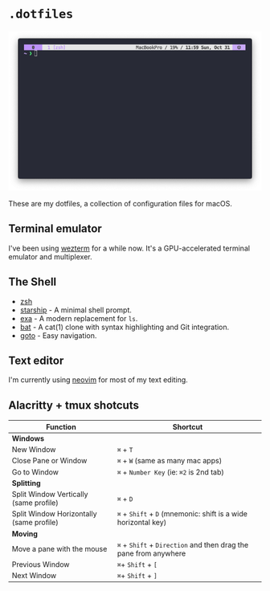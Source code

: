 # `.dotfiles`

![screenshot](resources/screenshot.png)

These are my dotfiles, a collection of configuration files for macOS.

## Terminal emulator

I've been using [wezterm](https://github.com/wez/wezterm) for a while now. It's a GPU-accelerated terminal emulator and multiplexer.

## The Shell

- [zsh](https://www.zsh.org/)
- [starship](https://starship.rs/) - A minimal shell prompt.
- [exa](https://github.com/ogham/exa) - A modern replacement for `ls`.
- [bat](https://github.com/sharkdp/bat) - A cat(1) clone with syntax highlighting and Git integration.
- [goto](https://github.com/iridakos/goto) - Easy navigation.

## Text editor

I'm currently using [neovim](https://github.com/neovim/neovim) for most of my text editing.

## Alacritty + tmux shotcuts

**Function** | **Shortcut**
-------- | --------
**Windows** | 
New Window | `⌘` + `T`
Close Pane or Window | `⌘` + `W`  (same as many mac apps)
Go to Window | `⌘` + `Number Key`  (ie: `⌘2` is 2nd tab)
**Splitting** | 
Split Window Vertically (same profile) | `⌘` + `D`
Split Window Horizontally (same profile) | `⌘` + `Shift` + `D`  (mnemonic: shift is a wide horizontal key)
**Moving** |
Move a pane with the mouse | `⌘` + `Shift` + `Direction` and then drag the pane from anywhere
Previous Window | `⌘`+ `Shift` + `[`
Next Window | `⌘`+ `Shift` + `]`
